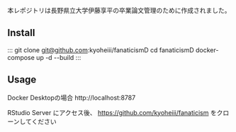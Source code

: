 本レポジトリは長野県立大学伊藤享平の卒業論文管理のために作成されました。  

## Install

:::
  git clone git@github.com:kyoheiii/fanaticismD
  cd fanaticismD
  docker-compose up -d --build
:::

## Usage
Docker Desktopの場合
http://localhost:8787

RStudio Server にアクセス後、
https://github.com/kyoheiii/fanaticism 
をクローンしてください

